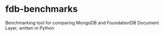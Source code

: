 # fdb-benchmarks
Benchmarking tool for comparing MongoDB and FoundationDB Document Layer, written in Python